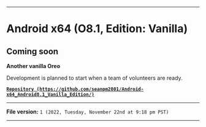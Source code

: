 
***

# Android x64 (O8.1, Edition: Vanilla)

## Coming soon

**Another vanilla Oreo**

Development is planned to start when a team of volunteers are ready.

**[`Repository (https://github.com/seanpm2001/Android-x64_Android8.1_Vanilla_Edition/)`](https://github.com/seanpm2001/Android-x64_Android8.1_Vanilla_Edition/)**

***

**File version:** `1 (2022, Tuesday, November 22nd at 9:18 pm PST)`

***
